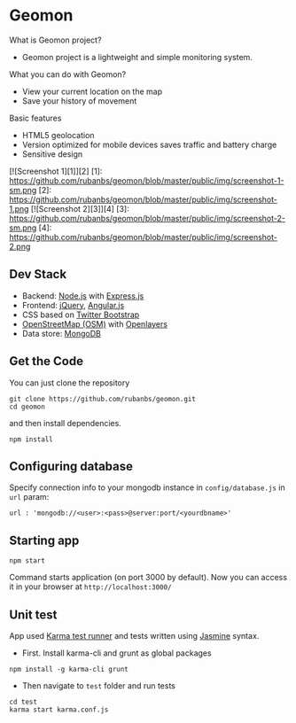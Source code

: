 ﻿# Geomon

What is Geomon project?
* Geomon project is a lightweight and simple monitoring system.

What you can do with Geomon?
* View your current location on the map
* Save your history of movement

Basic features
* HTML5 geolocation
* Version optimized for mobile devices saves traffic and battery charge
* Sensitive design

[![Screenshot 1][1]][2]
[1]: https://github.com/rubanbs/geomon/blob/master/public/img/screenshot-1-sm.png
[2]: https://github.com/rubanbs/geomon/blob/master/public/img/screenshot-1.png
[![Screenshot 2][3]][4]
[3]: https://github.com/rubanbs/geomon/blob/master/public/img/screenshot-2-sm.png
[4]: https://github.com/rubanbs/geomon/blob/master/public/img/screenshot-2.png

## Dev Stack

* Backend: [Node.js](http://nodejs.org/) with [Express.js](http://expressjs.com/)
* Frontend: [jQuery](http://jquery.com/), [Angular.js](https://angularjs.org/)
* CSS based on [Twitter Bootstrap](http://getbootstrap.com/)
* [OpenStreetMap (OSM)](https://www.openstreetmap.org) with [Openlayers](http://openlayers.org/)
* Data store: [MongoDB](http://www.mongodb.org/)

## Get the Code

You can just clone the repository

```
git clone https://github.com/rubanbs/geomon.git
cd geomon
```

and then install dependencies.

```
npm install
```

## Configuring database

Specify connection info to your mongodb instance in `config/database.js` in `url` param:
```
url : 'mongodb://<user>:<pass>@server:port/<yourdbname>'
```

## Starting app

```
npm start
```

Command starts application (on port 3000 by default). Now you can access it in your browser at `http://localhost:3000/`

## Unit test

App used [Karma test runner](http://karma-runner.github.io/0.12/index.html) and tests written using [Jasmine](http://jasmine.github.io/) syntax.

* First. Install karma-cli and grunt as global packages
```
npm install -g karma-cli grunt
```
* Then navigate to `test` folder and run tests
```
cd test
karma start karma.conf.js
```